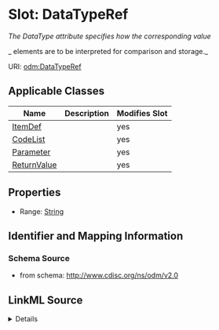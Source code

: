 # Slot: DataTypeRef


_The DataType attribute specifies how the corresponding value_

_                    elements are to be interpreted for comparison and storage._



URI: [odm:DataTypeRef](http://www.cdisc.org/ns/odm/v2.0/DataTypeRef)



<!-- no inheritance hierarchy -->




## Applicable Classes

| Name | Description | Modifies Slot |
| --- | --- | --- |
[ItemDef](ItemDef.md) |  |  yes  |
[CodeList](CodeList.md) |  |  yes  |
[Parameter](Parameter.md) |  |  yes  |
[ReturnValue](ReturnValue.md) |  |  yes  |







## Properties

* Range: [String](String.md)





## Identifier and Mapping Information







### Schema Source


* from schema: http://www.cdisc.org/ns/odm/v2.0




## LinkML Source

<details>
```yaml
name: DataTypeRef
description: "The DataType attribute specifies how the corresponding value\n     \
  \               elements are to be interpreted for comparison and storage."
from_schema: http://www.cdisc.org/ns/odm/v2.0
rank: 1000
alias: DataTypeRef
domain_of:
- ItemDef
- CodeList
- Parameter
- ReturnValue
range: string
any_of:
- range: DataType
- range: CLDataType

```
</details>